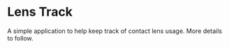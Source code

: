 # Lens Track
A simple application to help keep track of contact lens usage. More details to follow.
